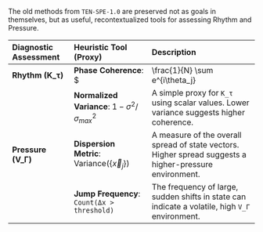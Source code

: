 The old methods from `TEN-SPE-1.0` are preserved not as goals in themselves, but as useful, recontextualized tools for assessing Rhythm and Pressure.

| Diagnostic Assessment | Heuristic Tool (Proxy) | Description |
| :--- | :--- | :--- |
| **Rhythm (K_τ)** | **Phase Coherence**: $| \frac{1}{N} \sum e^{i\theta_j} |^2$ | The gold standard for measuring internal rhythm if phase data is available. |
| | **Normalized Variance**: $1 - \sigma^2 / \sigma_{max}^2$ | A simple proxy for `K_τ` using scalar values. Lower variance suggests higher coherence. |
| **Pressure (V_Γ)**| **Dispersion Metric**: $\text{Variance}(\{\vec{x}_j\})$ | A measure of the overall spread of state vectors. Higher spread suggests a higher-pressure environment. |
| | **Jump Frequency**: `Count(Δx > threshold)` | The frequency of large, sudden shifts in state can indicate a volatile, high `V_Γ` environment. |